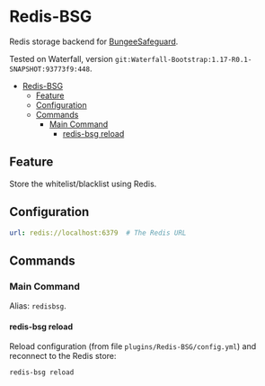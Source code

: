 # Redis-BSG

Redis storage backend for [BungeeSafeguard](https://github.com/Luluno01/BungeeSafeguard).

Tested on Waterfall, version `git:Waterfall-Bootstrap:1.17-R0.1-SNAPSHOT:93773f9:448`.

- [Redis-BSG](#redis-bsg)
  - [Feature](#feature)
  - [Configuration](#configuration)
  - [Commands](#commands)
    - [Main Command](#main-command)
      - [redis-bsg reload](#redis-bsg-reload)

## Feature

Store the whitelist/blacklist using Redis.

## Configuration

```YAML
url: redis://localhost:6379  # The Redis URL
```

## Commands

### Main Command

Alias: `redisbsg`.

#### redis-bsg reload

Reload configuration (from file `plugins/Redis-BSG/config.yml`) and reconnect to the Redis store:

```
redis-bsg reload
```
